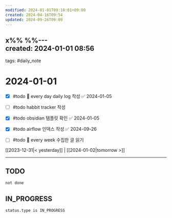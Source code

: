 ```yaml
---
modified: 2024-01-01T09:10:01+09:00
created: 2024-04-16T09:54
updated: 2024-09-26T09:09
---
```

x%%  %%---  
created: 2024-01-01 08:56  
---  
tags: #daily_note  
  
# 2024-01-01  

- [x] #todo 🔁 every day daily log 작성 ✅ 2024-01-05
- [ ] #todo habbit tracker 작성
- [x] #todo obsidian 템플릿 확인 ✅ 2024-01-05
- [x] #todo airflow 인덱스 작성 ✅ 2024-09-26
- [ ] #todo 🔁 every week 수집한 글 읽기
  
  
[[2023-12-31|< yesterday]] | [[2024-01-02|tomorrow >]]  
  
---  
## TODO

```tasks  
not done  
```

## IN_PROGRESS
```tasks  
status.type is IN_PROGRESS
```
